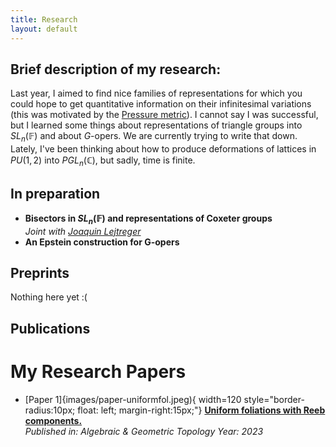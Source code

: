 ```yaml
---
title: Research
layout: default
---
```


## Brief description of my research:
Last year, I aimed to find nice families of representations for which you could hope to get quantitative information on their infinitesimal variations (this was motivated by the [Pressure metric](https://arxiv.org/abs/1301.7459)).
I cannot say I was successful, but I learned some things about representations of triangle groups into $SL_n (\mathbb{F})$ and about *G*-opers. We are currently trying to write that down. Lately, I've been thinking about how to produce deformations of lattices in $PU(1,2)$ into $PGL_n (\mathbb{C})$, but sadly, time is finite.

## In preparation

- **Bisectors in $SL_n (\mathbb{F})$ and representations of Coxeter groups**  
   *Joint with [Joaquin Lejtreger](https://joacolej.github.io)*
- **An Epstein construction for G-opers**

## Preprints

Nothing here yet :(

## Publications

# My Research Papers

- [Paper 1]{images/paper-uniformfol.jpeg){ width=120 style="border-radius:10px; float: left; margin-right:15px;"}
  **[Uniform foliations with Reeb components.](https://msp.org/agt/2023/23-9/agt-v23-n9-p10-s.pdf)**    
  *Published in: Algebraic & Geometric Topology*
  *Year: 2023*
